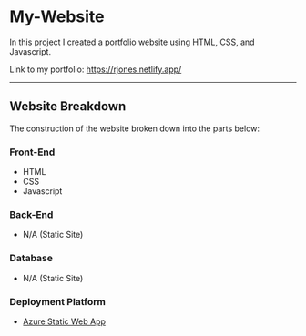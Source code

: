 # My-Website

In this project I created a portfolio website using HTML, CSS, and Javascript. 

Link to my portfolio: https://rjones.netlify.app/


---

## Website Breakdown

The construction of the website broken down into the parts below:

### Front-End

- HTML
- CSS
- Javascript


### Back-End 

- N/A (Static Site)


### Database 

- N/A (Static Site)

### Deployment Platform

- [Azure Static Web App](https://azure.microsoft.com/en-us/services/app-service/static/)

